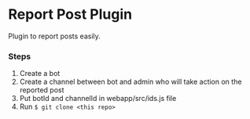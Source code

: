 # Report Post Plugin

Plugin to report posts easily.

### Steps

1. Create a bot
2. Create a channel between bot and admin who will take action on the reported post
3. Put botId and channelId in webapp/src/ids.js file
4. Run ```$ git clone <this repo>```
